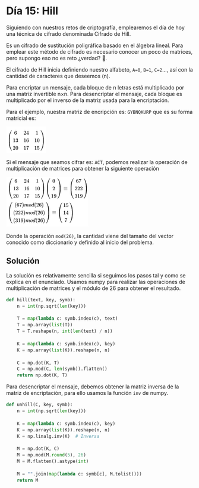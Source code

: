 # Día 15: Hill

Siguiendo con nuestros retos de criptografía, emplearemos el día de hoy una técnica de cifrado denominada Cifrado de Hill.

Es un cifrado de sustitución poligráfica basado en el álgebra lineal. Para emplear este método de cifrado es necesario conocer un poco de matrices, pero supongo eso no es reto ¿verdad? 🤔.

El cifrado de Hill inicia definiendo nuestro alfabeto, `A=0`, `B=1`, `C=2`..., así con la cantidad de caracteres que deseemos (n).

Para encriptar un mensaje, cada bloque de n letras está multiplicado por una matriz invertible n×n. Para desencriptar el mensaje, cada bloque es multiplicado por el inverso de la matriz usada para la encriptación.

Para el ejemplo, nuestra matriz de encripción es: `GYBNQKURP` que es su forma matricial es:

![image](hill1.png)

Si el mensaje que seamos cifrar es: `ACT`, podemos realizar la operación de multiplicación de matrices para obtener la siguiente operación

![image](hill2.png)

Donde la operación `mod(26)`, la cantidad viene del tamaño del vector conocido como diccionario y definido al inicio del problema.

## Solución

La solución es relativamente sencilla si seguimos los pasos tal y como se explica en el enunciado. Usamos numpy para realizar las operaciones de multiplicación de matrices y el módulo de 26 para obtener el resultado.

```python
def hill(text, key, symb):
    n = int(np.sqrt(len(key)))

    T = map(lambda c: symb.index(c), text)
    T = np.array(list(T))
    T = T.reshape(n, int(len(text) / n))

    K = map(lambda c: symb.index(c), key)
    K = np.array(list(K)).reshape(n, n)

    C = np.dot(K, T)
    C = np.mod(C, len(symb)).flatten()
    return np.dot(K, T)
```

Para desencriptar el mensaje, debemos obtener la matriz inversa de la matriz de encriptación, para ello usamos la función `inv` de numpy.

```python
def unhill(C, key, symb):
    n = int(np.sqrt(len(key)))

    K = map(lambda c: symb.index(c), key)
    K = np.array(list(K)).reshape(n, n)
    K = np.linalg.inv(K)  # Inversa

    M = np.dot(K, C)
    M = np.mod(M.round(5), 26)
    M = M.flatten().astype(int)

    M = "".join(map(lambda c: symb[c], M.tolist()))
    return M
```
